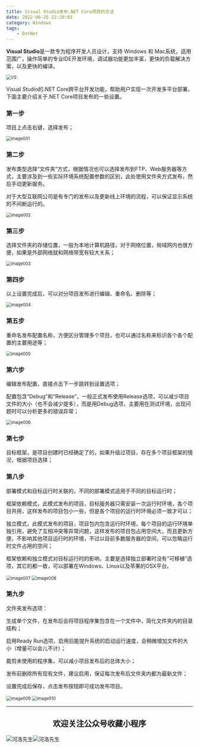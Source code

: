 ```yaml
---
title: Visual Studio发布.NET Core项目的方法
date: 2022-06-25 22:20:03
category: Windows
tags: 
    - DotNet
---
```


**Visual Studio**是一款专为程序开发人员设计，支持 Windows 和 Mac系统，适用范围广，操作简单的专业IDE开发环境，调试器功能更加丰富，更快的负载解决方案，以及更快的编译。

<img src="https://s2.loli.net/2022/06/25/VG1X5Qx3whl6yAp.jpg" alt="VS" style="zoom:80%;" />

Visual Studio的.NET Core跨平台开发功能，帮助用户实现一次开发多平台部署，下面主要介绍关于.NET Core项目发布的一些设置。

### 第一步

项目上点击右键，选择发布；

<img src="https://s2.loli.net/2022/06/25/Ws8cbKNuXR2a3LP.png" alt="image001" style="zoom:80%;" />

### 第二步

发布类型选择“文件夹”方式，根据情况也可以选择发布到FTP、Web服务器等方式，主要涉及到一些实际环境系统配置参数的区别，此处使用文件夹方式发布，然后手动更新服务。

对于大型互联网公司是有专门的发布以及更新线上环境的流程，可以保证显示系统的不间断运行的。

<img src="https://s2.loli.net/2022/06/25/b42K9EgvzhUFj7S.png" alt="image002" style="zoom:80%;" />

### 第三步

选择文件夹的存储位置，一般为本地计算机路径，对于网络位置，局域网内也很方便，如果是外部网络就和网络带宽有较大关系；

<img src="https://s2.loli.net/2022/06/25/2NWuK1qenwHMsUo.png" alt="image003" style="zoom:80%;" />

<!--more-->

### 第四步

以上设置完成后，可以对分项目发布进行编辑、重命名、删除等；

<img src="https://s2.loli.net/2022/06/25/zfuWqrGFxCoS7i8.png" alt="image004" style="zoom:80%;" />

### 第五步

重命名发布配置名称，方便区分管理多个项目，也可以通过名称来标识各个各个配置的主要用途等；

<img src="https://s2.loli.net/2022/06/25/emnJT2lCPfyrRNL.png" alt="image005" style="zoom:80%;" />

### 第六步

编辑发布配置，直接点击下一步跳转到设置选项；

配置包含“Debug”和“Release”，一般正式发布使用Release选项，可以减少项目文件的大小（也不会减少提多），而是用Debug选项，主要用在测试环境，出现问题时可以分析更多的错误异常；

<img src="https://s2.loli.net/2022/06/25/xUKMTtLDgH9NaJn.png" alt="image006" style="zoom:80%;" />

### 第七步

目标框架，是项目创建时已经确定了的，如果升级过项目，存在多个项目框架的情况，根据项目选择；

### 第八步

部署模式和目标运行时关联的，不同的部署模式适用于不同的目标运行时；

框架依赖模式，此模式发布的项目，目标服务器只需安装一次运行时环境，各个项目共用，这样发布的项目包小一些，但是各个项目的运行时环境必须一致才可以；

独立模式，此模式发布的项目，项目包内包含运行时环境，每个项目的运行环境单独引用，避免了互相冲突等异常问题，这样发布的项目包占用空间大，而且更新方便，不影响其他项目运行时的环境，不过以目前多数服务器的空间，可以忽略运行时文件占用的空间；

框架依赖和独立模式对目标运行时的影响，主要是选择独立部署时没有“可移植”选项，其它的都一致，可以部署在Windows、Linux以及苹果的OSX平台。

<img src="https://s2.loli.net/2022/06/25/pyuON7if4DU2aRG.png" alt="image007" style="zoom:80%;" />



<img src="https://s2.loli.net/2022/06/25/osrRDwtQhCZqHJi.png" alt="image008" style="zoom:80%;" />

### 第九步

文件夹发布选项：

生成单个文件，在发布后会将项目程序集包含在一个文件中，简化文件夹内的目录结构；

启用Ready Run选项，启用后能提升系统的启动运行速度，会稍微增加文件的大小（增量可以会儿不计）；

裁剪未使用的程序集，可以减小项目发布后的总体大小；

发布前删除所有现有文件，建议启用，保证每次发布后文件夹内都为最新文件；

设置完成后保存，点击发布按钮即可成功发布项目。

<img src="https://s2.loli.net/2022/06/25/pNPMcGtQgwUIi7X.png" alt="image009" style="zoom:80%;" />



<img src="https://s2.loli.net/2022/06/25/cqzj5xbPTmNitpr.png" alt="image010" style="zoom:80%;" />



---

## <center>欢迎关注公众号收藏小程序</center>

![河洛先生](https://s2.loli.net/2022/06/23/bYdtKDC2U5J7iWr.jpg)![河洛先生](https://s2.loli.net/2022/06/23/PlUgz5KSHm7OBke.jpg)
